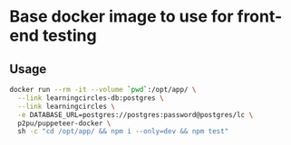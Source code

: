 # Base docker image to use for front-end testing

## Usage

```bash
docker run --rm -it --volume `pwd`:/opt/app/ \
  --link learningcircles-db:postgres \
  --link learningcircles \
  -e DATABASE_URL=postgres://postgres:password@postgres/lc \
  p2pu/puppeteer-docker \
  sh -c "cd /opt/app/ && npm i --only=dev && npm test"
```
